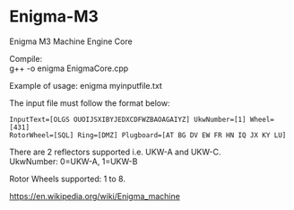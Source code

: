 # Enigma-M3
Enigma M3 Machine Engine Core<p>

Compile:<br>
g++ -o enigma EnigmaCore.cpp<p>

Example of usage: enigma myinputfile.txt<br>

The input file must follow the format below:<br>
<code>
InputText=[OLGS OUOIJSXIBYJEDXCDFWZBAOAGAIYZ]
UkwNumber=[1]
Wheel=[431]
RotorWheel=[SQL]
Ring=[DMZ]
Plugboard=[AT BG DV EW FR HN IQ JX KY LU]
</code>
<p>
There are 2 reflectors supported i.e. UKW-A and UKW-C.<br>
UkwNumber: 0=UKW-A, 1=UKW-B<p>
Rotor Wheels supported: 1 to 8.<p>

https://en.wikipedia.org/wiki/Enigma_machine
